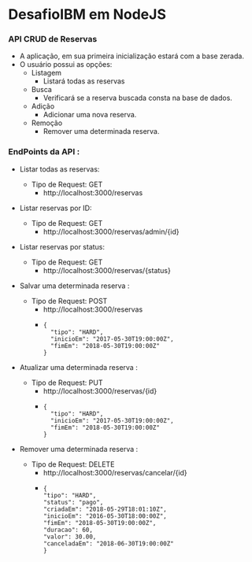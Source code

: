 # DesafioIBM em NodeJS
### API CRUD de Reservas

- A aplicação, em sua primeira inicialização estará com a base zerada.
- O usuário possui as opções:
     - Listagem
         - Listará todas as reservas
     - Busca
         - Verificará se a reserva buscada consta na base de dados.
     - Adição
         - Adicionar uma nova reserva.
     - Remoção
        - Remover uma determinada reserva.
        

### EndPoints da API :

- Listar todas as reservas:
    - Tipo de Request: GET
         - http://localhost:3000/reservas

- Listar reservas por ID:
    - Tipo de Request: GET
         - http://localhost:3000/reservas/admin/{id}

- Listar reservas por status:
    - Tipo de Request: GET
         - http://localhost:3000/reservas/{status}

- Salvar uma determinada reserva :
     - Tipo de Request: POST
       - http://localhost:3000/reservas
        - ```
          {  
    		"tipo": "HARD",
    		"inicioEm": "2017-05-30T19:00:00Z",
    		"fimEm": "2018-05-30T19:00:00Z"
          }
          ```
	  
- Atualizar uma determinada reserva :
     - Tipo de Request: PUT
       - http://localhost:3000/reservas/{id}
       - ```
       	 {
    	   "tipo": "HARD",
    	   "inicioEm": "2017-05-30T19:00:00Z",
           "fimEm": "2018-05-30T19:00:00Z"
         }
          ```
	 
- Remover uma determinada reserva :
     - Tipo de Request: DELETE
         - http://localhost:3000/reservas/cancelar/{id}
         - ```
           {
	       "tipo": "HARD",				
	       "status": "pago",			
	       "criadaEm": "2018-05-29T18:01:10Z",
	       "inicioEm": "2016-05-30T18:00:00Z",
	       "fimEm": "2018-05-30T19:00:00Z",	
	       "duracao": 60,				  
	       "valor": 30.00,				
	       "canceladaEm": "2018-06-30T19:00:00Z"
           }   
